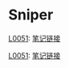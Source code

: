 # Sniper

[L0051](https://leetcode-cn.com/problems/n-queens/):
[笔记链接](http://www.sniper97.cn/index.php/note/algorithm/2933/)

[L0051](https://leetcode-cn.com/problems/n-queens-ii/):
[笔记链接](http://www.sniper97.cn/index.php/note/algorithm/2933/)